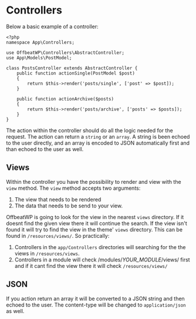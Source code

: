 # Controllers

Below a basic example of a controller:

```
<?php
namespace App\Controllers;

use OffbeatWP\Controllers\AbstractController;
use App\Models\PostModel;

class PostsController extends AbstractController {
    public function actionSingle(PostModel $post)
    {
        return $this->render('posts/single', ['post' => $post]);
    }

    public function actionArchive($posts)
    {
        return $this->render('posts/archive', ['posts' => $posts]);
    }
}
```

The action within the controller should do all the logic needed for the request. The action can return a `string` or an `array`. A string is been echoed to the user directly, and an array is encoded to JSON automatically first and than echoed to the user as well.

## Views

Within the controller you have the possibility to render and view with the `view` method. The `view` method accepts two arguments:
1. The view that needs to be rendered
2. The data that needs to be send to your view.

OffbeatWP is going to look for the view in the nearest `views` directory. If it doesnt find the given view there it will continue the search. If the view isn't found it will try to find the view in the theme' `views` directory. This can be found in `/resources/views/`. So practically:

1. Controllers in the `app/Controllers` directories will searching for the the views in `/resources/views`. 
2. Controllers in a module will check /modules/_YOUR\_MODULE_/views/ first and if it cant find the view there it will check `/resources/views/` 
 
## JSON

If you action return an array it will be converted to a JSON string and then echoed to the user. The content-type will be changed to `application/json` as well.